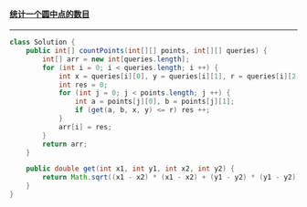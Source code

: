 #### <a href="https://leetcode.cn/problems/queries-on-number-of-points-inside-a-circle/">统计一个圆中点的数目</a>

------------------

```java
class Solution {
    public int[] countPoints(int[][] points, int[][] queries) {
        int[] arr = new int[queries.length];
        for (int i = 0; i < queries.length; i ++) {
            int x = queries[i][0], y = queries[i][1], r = queries[i][2];
            int res = 0;
            for (int j = 0; j < points.length; j ++) {
                int a = points[j][0], b = points[j][1];
                if (get(a, b, x, y) <= r) res ++;
            }
            arr[i] = res;
        }
        return arr;
    }

    public double get(int x1, int y1, int x2, int y2) {
        return Math.sqrt((x1 - x2) * (x1 - x2) + (y1 - y2) * (y1 - y2));
    }
}
```

